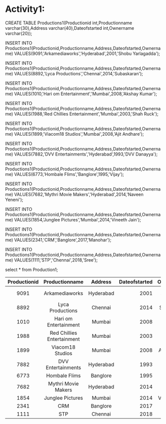 
 # Activity1:
CREATE TABLE Productions1(Productionid int,Productionname varchar(30),Address varchar(40),Dateofstarted int,Ownername varchar(20));


INSERT INTO Productions1(Productionid,Productionname,Address,Dateofstarted,Ownername) VALUES(9091,'Arkamediaworks','Hyderabad',2001,'Shobu Yarlagadda');

INSERT INTO Productions1(Productionid,Productionname,Address,Dateofstarted,Ownername) VALUES(8892,'Lyca Productions','Chennai',2014,'Subaskaran');

INSERT INTO Productions1(Productionid,Productionname,Address,Dateofstarted,Ownername) VALUES(1010,'Hari om Entertainment','Mumbai',2008,'Akshay Kumar');

INSERT INTO Productions1(Productionid,Productionname,Address,Dateofstarted,Ownername) VALUES(1988,'Red Chillies Entertainment','Mumbai',2003,'Shah Ruck');

INSERT INTO Productions1(Productionid,Productionname,Address,Dateofstarted,Ownername) VALUES(1899,'Viacom18 Studios','Mumbai',2008,'Ajit Andhare');

INSERT INTO Productions1(Productionid,Productionname,Address,Dateofstarted,Ownername) VALUES(7882,'DVV Entertainments','Hyderabad',1993,'DVV Danayya');

INSERT INTO Productions1(Productionid,Productionname,Address,Dateofstarted,Ownername) VALUES(6773,'Hombale Flims','Banglore',1995,'Vijay');

INSERT INTO Productions1(Productionid,Productionname,Address,Dateofstarted,Ownername) VALUES(7682,'Mythri Movie Makers','Hyderabad',2014,'Naveen Yeneni');

INSERT INTO Productions1(Productionid,Productionname,Address,Dateofstarted,Ownername) VALUES(1854,'Junglee Pictures','Mumbai',2014,'Vineeth Jain');

INSERT INTO Productions1(Productionid,Productionname,Address,Dateofstarted,Ownername) VALUES(2341,'CRM','Banglore',2017,'Manohar');

INSERT INTO Productions1(Productionid,Productionname,Address,Dateofstarted,Ownername) VALUES(1111,'STP','Chennai',2018,'Sree');

select * from Production1;


| Productionid | Productionname             | Address   | Dateofstarted | Ownername        |
|:------------:|:--------------------------:|:---------:|--------------:|-----------------:|
|         9091 | Arkamediaworks             | Hyderabad |          2001 | Shobu Yarlagadda |
|         8892 | Lyca Productions           | Chennai   |          2014 | Subaskaran       |
|         1010 | Hari om Entertainment      | Mumbai    |          2008 | Akshay Kumar     |
|         1988 | Red Chillies Entertainment | Mumbai    |          2003 | Shah Ruck        |
|         1899 | Viacom18 Studios           | Mumbai    |          2008 | Ajit Andhare     |
|         7882 | DVV Entertainments         | Hyderabad |          1993 | DVV Danayya      |
|         6773 | Hombale Flims              | Banglore  |          1995 | Vijay            |
|         7682 | Mythri Movie Makers        | Hyderabad |          2014 | Naveen Yeneni    |
|         1854 | Junglee Pictures           | Mumbai    |          2014 | Vineeth Jain     |
|         2341 | CRM                        | Banglore  |          2017 | Manohar          |
|         1111 | STP                        | Chennai   |          2018 | Sree             |



